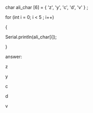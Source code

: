 char ali_char [6] = { 'z', 'y', 'c', 'd', 'v' } ;

for (int i = 0; i < 5 ; i++)

{

   Serial.println(ali_char[i]);

}



answer:

z

y

c

d

v

